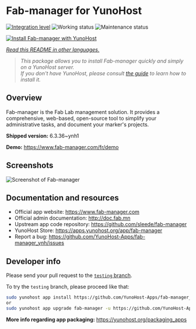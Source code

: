 <!--
N.B.: This README was automatically generated by <https://github.com/YunoHost/apps/tree/master/tools/readme_generator>
It shall NOT be edited by hand.
-->

# Fab-manager for YunoHost

[![Integration level](https://apps.yunohost.org/badge/integration/fab-manager)](https://ci-apps.yunohost.org/ci/apps/fab-manager/)
![Working status](https://apps.yunohost.org/badge/state/fab-manager)
![Maintenance status](https://apps.yunohost.org/badge/maintained/fab-manager)

[![Install Fab-manager with YunoHost](https://install-app.yunohost.org/install-with-yunohost.svg)](https://install-app.yunohost.org/?app=fab-manager)

*[Read this README in other languages.](./ALL_README.md)*

> *This package allows you to install Fab-manager quickly and simply on a YunoHost server.*  
> *If you don't have YunoHost, please consult [the guide](https://yunohost.org/install) to learn how to install it.*

## Overview

Fab-manager is the Fab Lab management solution. It provides a comprehensive, web-based, open-source tool to simplify your administrative tasks, and document your marker's projects.


**Shipped version:** 6.3.36~ynh1

**Demo:** <https://www.fab-manager.com/fr/demo>

## Screenshots

![Screenshot of Fab-manager](./doc/screenshots/dashboard-mockup.webp)

## Documentation and resources

- Official app website: <https://www.fab-manager.com>
- Official admin documentation: <http://doc.fab.mn>
- Upstream app code repository: <https://github.com/sleede/fab-manager>
- YunoHost Store: <https://apps.yunohost.org/app/fab-manager>
- Report a bug: <https://github.com/YunoHost-Apps/fab-manager_ynh/issues>

## Developer info

Please send your pull request to the [`testing` branch](https://github.com/YunoHost-Apps/fab-manager_ynh/tree/testing).

To try the `testing` branch, please proceed like that:

```bash
sudo yunohost app install https://github.com/YunoHost-Apps/fab-manager_ynh/tree/testing --debug
or
sudo yunohost app upgrade fab-manager -u https://github.com/YunoHost-Apps/fab-manager_ynh/tree/testing --debug
```

**More info regarding app packaging:** <https://yunohost.org/packaging_apps>
